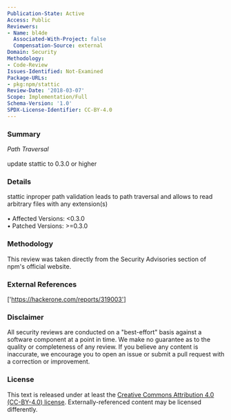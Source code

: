 ```yaml
---
Publication-State: Active
Access: Public
Reviewers:
- Name: bl4de
  Associated-With-Project: false
  Compensation-Source: external
Domain: Security
Methodology:
- Code-Review
Issues-Identified: Not-Examined
Package-URLs:
- pkg:npm/stattic
Review-Date: '2018-03-07'
Scope: Implementation/Full
Schema-Version: '1.0'
SPDX-License-Identifier: CC-BY-4.0
---
```

### Summary
*Path Traversal*<br><br>update stattic to 0.3.0 or higher
### Details
stattic inproper path validation leads to path traversal and allows to read arbitrary files with any extension(s)
<br><br>• Affected Versions: <0.3.0
<br>• Patched Versions: >=0.3.0
### Methodology
This review was taken directly from the Security Advisories section of npm's official website.
### External References
['https://hackerone.com/reports/319003']
### Disclaimer
All security reviews are conducted on a "best-effort" basis against a software component at a point in time. We make no guarantee as to the quality or completeness of any review. If you believe any content is inaccurate, we encourage you to open an issue or submit a pull request with a correction or improvement.
### License
This text is released under at least the [Creative Commons Attribution 4.0 (CC-BY-4.0) license](https://creativecommons.org/licenses/by/4.0/legalcode.txt). Externally-referenced content may be licensed differently.
